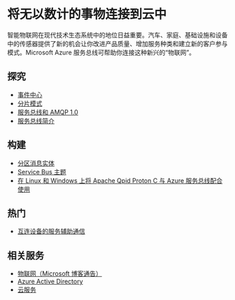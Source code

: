 <properties 
	pageTitle="将无以数计的事物连接到云中 | Microsoft Azure" 
	description="了解如何使用 Microsoft Azure 将无以数计的事物连接到云中。" 
	services="service-bus,event-hubs" 
	documentationCenter=".net" 
	authors="sethmanheim" 
	manager="timlt" 
	editor=""/>

<tags 
	ms.service="service-bus" 
	ms.date="10/06/2015" 
	wacn.date="11/27/2015"/>

# 将无以数计的事物连接到云中
 
智能物联网在现代技术生态系统中的地位日益重要。汽车、家庭、基础设施和设备中的传感器提供了新的机会让你改进产品质量、增加服务种类和建立新的客户参与模式。Microsoft Azure 服务总线可帮助你连接这种新兴的“物联网”。

## 探究

- [事件中心](/documentation/articles/event-hubs-overview)
- [分片模式](http://msdn.microsoft.com/zh-cn/library/dn589797.aspx)
- [服务总线和 AMQP 1.0](/documentation/articles/service-bus-amqp-overview)
- [服务总线简介](/services/service-bus/)
 
## 构建
- [分区消息实体](/documentation/articles/service-bus-partitioning)
- [Service Bus 主题](/zh-cn/documentation/articles/service-bus-dotnet-how-to-use-topics-subscriptions)
- [在 Linux 和 Windows 上将 Apache Qpid Proton C 与 Azure 服务总线配合使用](http://msdn.microsoft.com/zh-cn/library/azure/dn235560.aspx) 
 
## 热门

- [互连设备的服务辅助通信](http://blogs.msdn.com/b/clemensv/archive/2014/02/10/service-assisted-communication-for-connected-devices.aspx)

## 相关服务
- [物联网（Microsoft 博客通告）](http://blogs.microsoft.com/iot/2015/03/16/microsoft-announces-azure-iot-suite)
- [Azure Active Directory](/services/identity/)
- [云服务](/services/identity/) 

<!---HONumber=82-->
